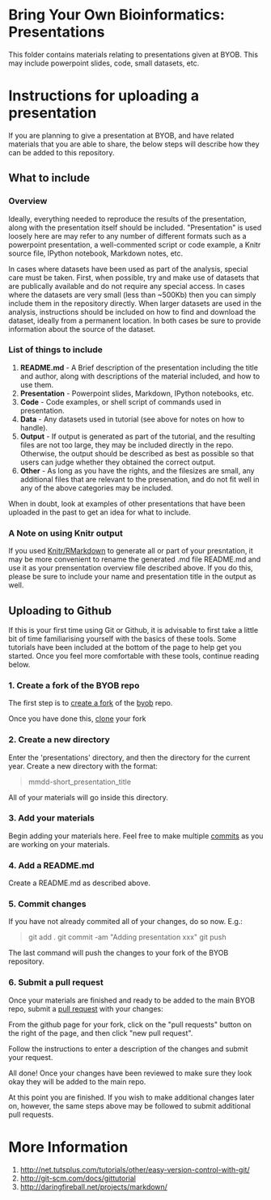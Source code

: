 Bring Your Own Bioinformatics: Presentations
=============================================

This folder contains materials relating to presentations given at BYOB. This
may include powerpoint slides, code, small datasets, etc.

Instructions for uploading a presentation
=========================================
If you are planning to give a presentation at BYOB, and have related materials
that you are able to share, the below steps will describe how they can be added
to this repository.

What to include
---------------

### Overview

Ideally, everything needed to reproduce the results of the presentation, along
with the presentation itself should be included. "Presentation" is used loosely
here are may refer to any number of different formats such as a powerpoint
presentation, a well-commented script or code example, a Knitr source file, 
IPython notebook, Markdown notes, etc.

In cases where datasets have been used as part of the analysis, special care
must be taken. First, when possible, try and make use of datasets that are
publically available and do not require any special access. In cases where the 
datasets are very small (less than ~500Kb) then you can simply include them in 
the repository directly. When larger datasets are used in the analysis, 
instructions should be included on how to find and download the dataset, 
ideally from a permanent location. In both cases be sure to provide information
about the source of the dataset.

### List of things to include

1. **README.md** - A Brief description of the presentation including the title
   and author, along with descriptions of the material included, and how to
   use them.
2. **Presentation** - Powerpoint slides, Markdown, IPython notebooks, etc.
3. **Code** - Code examples, or shell script of commands used in presentation.
4. **Data** - Any datasets used in tutorial (see above for notes on how to 
   handle).
5. **Output** - If output is generated as part of the tutorial, and the
   resulting files are not too large, they may be included directly in the
   repo. Otherwise, the output should be described as best as possible so that
   users can judge whether they obtained the correct output.
6. **Other** - As long as you have the rights, and the filesizes are small, any
   additional files that are relevant to the presenation, and do not fit well
   in any of the above categories may be included.

When in doubt, look at examples of other presentations that have been uploaded
in the past to get an idea for what to include.

### A Note on using Knitr output

If you used [Knitr/RMarkdown](http://www.rstudio.com/ide/docs/authoring/using_markdown)
to generate all or part of your presntation, it may be more convenient to 
rename the generated .md file README.md and use it as your prensentation 
overview file described above. If you do this, please be sure to include your 
name and presentation title in the output as well.

Uploading to Github
-------------------

If this is your first time using Git or Github, it is advisable to first take
a little bit of time familiarising yourself with the basics of these tools.
Some tutorials have been included at the bottom of the page to help get you
started. Once you feel more comfortable with these tools, continue reading
below.

### 1. Create a fork of the BYOB repo
The first step is to [create a fork](https://help.github.com/articles/fork-a-repo)
of the [byob](https://github.com/umd-byob/byob) repo.

Once you have done this, [clone](http://git-scm.com/book/en/Git-Basics-Getting-a-Git-Repository)
your fork 

### 2. Create a new directory

Enter the 'presentations' directory, and then the directory for the current
year. Create a new directory with the format:

> mmdd-short_presentation_title

All of your materials will go inside this directory.

### 3. Add your materials

Begin adding your materials here. Feel free to make multiple [commits](http://gitref.org/basic/)
as you are working on your materials.

### 4. Add a README.md

Create a README.md as described above.

### 5. Commit changes

If you have not already commited all of your changes, do so now. E.g.:

> git add .
> git commit -am "Adding presentation xxx"
> git push

The last command will push the changes to your fork of the BYOB repository.

### 6. Submit a pull request

Once your materials are finished and ready to be added to the main BYOB repo,
submit a [pull request](https://help.github.com/articles/using-pull-requests)
with your changes:

From the github page for your fork, click on the "pull requests" button on the
right of the page, and then click "new pull request".

Follow the instructions to enter a description of the changes and submit
your request.

All done! Once your changes have been reviewed to make sure they look okay
they will be added to the main repo.

At this point you are finished. If you wish to make additional changes later
on, however, the same steps above may be followed to submit additional pull
requests.

More Information
================
1. http://net.tutsplus.com/tutorials/other/easy-version-control-with-git/
2. http://git-scm.com/docs/gittutorial
3. http://daringfireball.net/projects/markdown/

